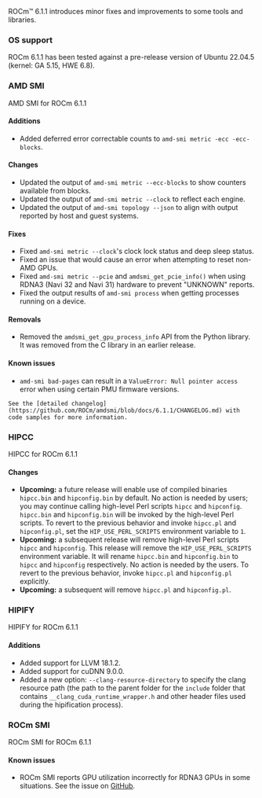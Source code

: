 
ROCm™ 6.1.1 introduces minor fixes and improvements to some tools and libraries.

### OS support

ROCm 6.1.1 has been tested against a pre-release version of Ubuntu 22.04.5 (kernel: GA 5.15, HWE 6.8).

### AMD SMI

AMD SMI for ROCm 6.1.1

#### Additions

* Added deferred error correctable counts to `amd-smi metric -ecc -ecc-blocks`.

#### Changes

* Updated the output of `amd-smi metric --ecc-blocks` to show counters available from blocks.
* Updated the output of `amd-smi metric --clock` to reflect each engine.
* Updated the output of `amd-smi topology --json` to align with output reported by host and guest systems.

#### Fixes

* Fixed `amd-smi metric --clock`'s clock lock status and deep sleep status.
* Fixed an issue that would cause an error when attempting to reset non-AMD GPUs.
* Fixed `amd-smi metric --pcie` and `amdsmi_get_pcie_info()` when using RDNA3 (Navi 32 and Navi 31) hardware to prevent "UNKNOWN" reports.
* Fixed the output results of `amd-smi process` when getting processes running on a device.

#### Removals

* Removed the `amdsmi_get_gpu_process_info` API from the Python library. It was removed from the C library in an earlier release.

#### Known issues

* `amd-smi bad-pages` can result in a `ValueError: Null pointer access` error when using certain PMU firmware versions.

```{note}
See the [detailed changelog](https://github.com/ROCm/amdsmi/blob/docs/6.1.1/CHANGELOG.md) with code samples for more information.
```

### HIPCC

HIPCC for ROCm 6.1.1

#### Changes

* **Upcoming:** a future release will enable use of compiled binaries `hipcc.bin` and `hipconfig.bin` by default. No action is needed by users; you may continue calling high-level Perl scripts `hipcc` and `hipconfig`. `hipcc.bin` and `hipconfig.bin` will be invoked by the high-level Perl scripts. To revert to the previous behavior and invoke `hipcc.pl` and `hipconfig.pl`, set the `HIP_USE_PERL_SCRIPTS` environment variable to `1`.
* **Upcoming:** a subsequent release will remove high-level Perl scripts `hipcc` and `hipconfig`. This release will remove the `HIP_USE_PERL_SCRIPTS` environment variable. It will rename `hipcc.bin` and `hipconfig.bin` to `hipcc` and `hipconfig` respectively. No action is needed by the users. To revert to the previous behavior, invoke `hipcc.pl` and `hipconfig.pl` explicitly.
* **Upcoming:** a subsequent will remove `hipcc.pl` and `hipconfig.pl`.

### HIPIFY

HIPIFY for ROCm 6.1.1

#### Additions

* Added support for LLVM 18.1.2.
* Added support for cuDNN 9.0.0.
* Added a new option: `--clang-resource-directory` to specify the clang resource path (the path to the parent folder for the `include` folder that contains `__clang_cuda_runtime_wrapper.h` and other header files used during the hipification process).

### ROCm SMI

ROCm SMI for ROCm 6.1.1

#### Known issues

* ROCm SMI reports GPU utilization incorrectly for RDNA3 GPUs in some situations. See the issue on [GitHub](https://github.com/ROCm/ROCm/issues/3112).
